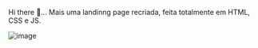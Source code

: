 Hi there 👋... Mais uma landinng page recriada, feita totalmente em HTML, CSS e JS.

![image](https://github.com/user-attachments/assets/b1a127e8-a238-4a83-b988-d940cf539245)
